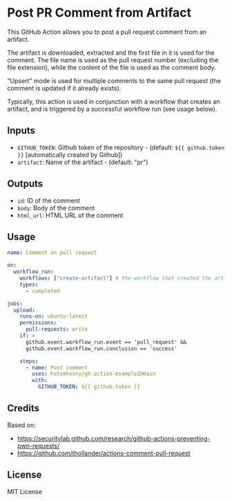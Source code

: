 # Post PR Comment from Artifact

This GitHub Action allows you to post a pull request comment from an artifact.

The artifact is downloaded, extracted and the first file in it is used for the comment. The file name is used as the pull request number (excluding the file extension), while the content of the file is used as the comment body.

"Upsert" mode is used for multiple comments to the same pull request (the comment is updated if it already exists).

Typically, this action is used in conjunction with a workflow that creates an artifact, and is triggered by a successful workflow run (see usage below).

## Inputs

- `GITHUB_TOKEN`: Github token of the repository - (default: `${{ github.token }}` [automatically created by Github])
- `artifact`: Name of the artifact - (default: "pr")

## Outputs

- `id`: ID of the comment
- `body`: Body of the comment
- `html_url`: HTML URL of the comment

## Usage

```yaml
name: Comment on pull request

on:
  workflow_run:
    workflows: ["create-artifact"] # the workflow that created the artifact
    types:
      - completed

jobs:
  upload:
    runs-on: ubuntu-latest
    permissions:
      pull-requests: write
    if: >
      github.event.workflow_run.event == 'pull_request' &&
      github.event.workflow_run.conclusion == 'success'

    steps:
      - name: Post comment
        uses: hatemhosny/gh-action-example2@main
        with:
          GITHUB_TOKEN: ${{ github.token }}
```

## Credits

Based on:

- https://securitylab.github.com/research/github-actions-preventing-pwn-requests/
- https://github.com/thollander/actions-comment-pull-request

## License

MIT License
